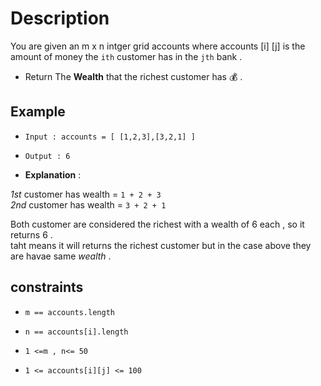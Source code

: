 # Description 

You are given an m x n intger grid accounts where accounts [i] [j] is the amount of money the `i​​​​​​​​​​​th`
customer has in the `j​​​​​​​​​​​th` bank .

* Return The **Wealth**  that the richest customer has 💰 .


## Example 

* `Input : accounts = [ [1,2,3],[3,2,1] ]`

* ` Output : 6 `

* **Explanation** : 

*1st* customer has wealth = ` 1 + 2 + 3 `<br>
*2nd* customer has wealth = ` 3 + 2 + 1 `<br>

Both customer are considered the richest with a wealth of 6 each , so it returns 6  .<br>
taht means it will returns the richest customer but in the case above they are havae same *wealth*  .


## constraints 

* `m == accounts.length`

* `n == accounts[i].length`

* `1 <=m , n<= 50`

* `1 <= accounts[i][j] <= 100`

